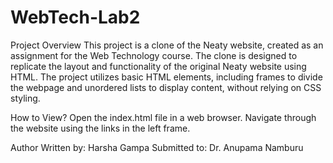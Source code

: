 # WebTech-Lab2

Project Overview
This project is a clone of the Neaty website, created as an assignment for the Web Technology course. The clone is designed to replicate the layout and functionality of the original Neaty website using HTML. The project utilizes basic HTML elements, including frames to divide the webpage and unordered lists to display content, without relying on CSS styling.

How to View?
Open the index.html file in a web browser.
Navigate through the website using the links in the left frame.

Author
Written by: Harsha Gampa
Submitted to: Dr. Anupama Namburu
